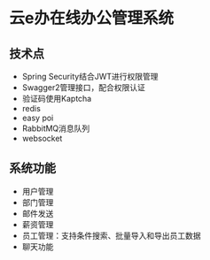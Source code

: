 # 云e办在线办公管理系统

## 技术点
- Spring Security结合JWT进行权限管理
- Swagger2管理接口，配合权限认证
- 验证码使用Kaptcha
- redis
- easy poi
- RabbitMQ消息队列
- websocket


## 系统功能
- 用户管理
- 部门管理
- 邮件发送
- 薪资管理
- 员工管理：支持条件搜索、批量导入和导出员工数据
- 聊天功能